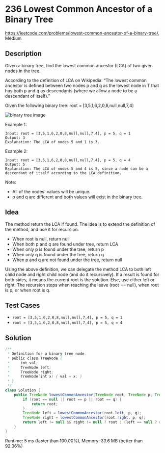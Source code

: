 # 236 Lowest Common Ancestor of a Binary Tree

<https://leetcode.com/problems/lowest-common-ancestor-of-a-binary-tree/>, Medium

## Description

Given a binary tree, find the lowest common ancestor (LCA) of two given nodes in the tree.

According to the definition of LCA on Wikipedia: “The lowest common ancestor is defined between two nodes p and q as the lowest node in T that has both p and q as descendants (where we allow a node to be a descendant of itself).”

Given the following binary tree:  root = [3,5,1,6,2,0,8,null,null,7,4]

![binary tree image](https://assets.leetcode.com/uploads/2018/12/14/binarytree.png)

Example 1:

```
Input: root = [3,5,1,6,2,0,8,null,null,7,4], p = 5, q = 1
Output: 3
Explanation: The LCA of nodes 5 and 1 is 3.
```

Example 2:

```
Input: root = [3,5,1,6,2,0,8,null,null,7,4], p = 5, q = 4
Output: 5
Explanation: The LCA of nodes 5 and 4 is 5, since a node can be a descendant of itself according to the LCA definition.
```

Note:

- All of the nodes' values will be unique.
- p and q are different and both values will exist in the binary tree.

## Idea

The method return the LCA if found. The idea is to extend the definition of the
method, and use it for recursion.

- When root is null, return null
- When both p and q are found under tree, return LCA
- When only p is found under the tree, return p
- When only q is found under the tree, return q
- When p and q are not found under the tree, return null

Using the above definition, we can delegate the method LCA to both left child
node and right child node (and do it recursively). If a result is found for both
sides, it means the current root is the solution. Else, use either left or
right. The recursion stops when reaching the leave (root == null), when root is
p, or when root is q.

## Test Cases

- `root = [3,5,1,6,2,0,8,null,null,7,4], p = 5, q = 1`
- `root = [3,5,1,6,2,0,8,null,null,7,4], p = 5, q = 4`

## Solution

```java
/**
 * Definition for a binary tree node.
 * public class TreeNode {
 *     int val;
 *     TreeNode left;
 *     TreeNode right;
 *     TreeNode(int x) { val = x; }
 * }
 */
class Solution {
    public TreeNode lowestCommonAncestor(TreeNode root, TreeNode p, TreeNode q) {
        if (root == null || root == p || root == q) {
            return root;
        }
        TreeNode left = lowestCommonAncestor(root.left, p, q);
        TreeNode right = lowestCommonAncestor(root.right, p, q);
        return left != null && right != null ? root : (left == null ? right : left);
    }
}
```

Runtime: 5 ms (faster than 100.00%), Memory: 33.6 MB (better than 92.36%)
